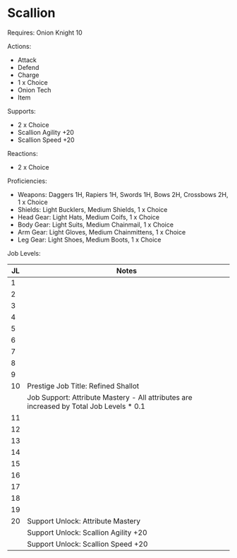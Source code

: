 # Scallion

Requires: Onion Knight 10

Actions:

- Attack
- Defend
- Charge
- 1 x Choice
- Onion Tech
- Item

Supports:

- 2 x Choice
- Scallion Agility +20
- Scallion Speed +20

Reactions:

- 2 x Choice

Proficiencies:

- Weapons: Daggers 1H, Rapiers 1H, Swords 1H, Bows 2H, Crossbows 2H, 1 x Choice
- Shields: Light Bucklers, Medium Shields, 1 x Choice
- Head Gear: Light Hats, Medium Coifs, 1 x Choice
- Body Gear: Light Suits, Medium Chainmail, 1 x Choice
- Arm Gear: Light Gloves, Medium Chainmittens, 1 x Choice
- Leg Gear: Light Shoes, Medium Boots, 1 x Choice

Job Levels:

| JL | Notes |
| --- | --- |
| 1 | 
| 2 | 
| 3 | 
| 4 | 
| 5 | 
| 6 | 
| 7 | 
| 8 | 
| 9 | 
| 10 | Prestige Job Title: Refined Shallot
|    | Job Support: Attribute Mastery - All attributes are increased by Total Job Levels * 0.1
| 11 | 
| 12 | 
| 13 | 
| 14 | 
| 15 | 
| 16 | 
| 17 | 
| 18 | 
| 19 | 
| 20 | Support Unlock: Attribute Mastery
|    | Support Unlock: Scallion Agility +20
|    | Support Unlock: Scallion Speed +20
